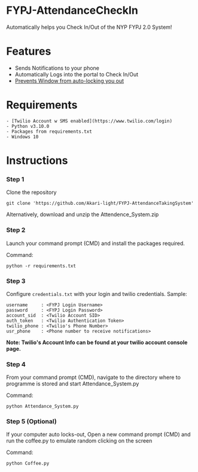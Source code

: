 # FYPJ-AttendanceCheckIn
Automatically helps you Check In/Out of the NYP FYPJ 2.0 System!

# Features
- Sends Notifications to your phone
- Automatically Logs into the portal to Check In/Out
- [Prevents Window from auto-locking you out](https://towardsdatascience.com/how-to-keep-windows-from-sleeping-570d2042b338)

# Requirements
    - [Twilio Account w SMS enabled](https://www.twilio.com/login)
    - Python v3.10.0
    - Packages from requirements.txt
    - Windows 10

# Instructions
### Step 1
Clone the repository
```
git clone 'https://github.com/Akari-light/FYPJ-AttendanceTakingSystem'
```
Alternatively, download and unzip the Attendence_System.zip
### Step 2
Launch your command prompt (CMD) and install the packages required.

Command:
```
python -r requirements.txt
```
### Step 3
Configure `credentials.txt` with your login and twilio credentials.
Sample:
```
username     : <FYPJ Login Username>
password     : <FYPJ Login Password>
account_sid  : <Twilio Account SID>
auth_token   : <Twilio Authentication Token>
twilio_phone : <Twilio's Phone Number>
usr_phone    : <Phone number to receive notifications>
```

**Note: Twilio's Account Info can be found at your twilio account console page.**
### Step 4
From your command prompt (CMD), navigate to the directory where to programme is stored and start Attendance_System.py

Command:
```
python Attendance_System.py
```
### Step 5 (Optional)
If your computer auto locks-out, Open a new command prompt (CMD) and run the coffee.py to emulate random clicking on the screen

Command:
```
python Coffee.py
```